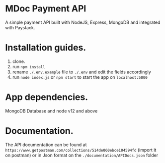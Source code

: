 # MDoc Payment API
A simple payment API built with NodeJS, Express, MongoDB and integrated with Paystack.

# Installation guides.
1. clone.<br>
2. run `npm install`<br>
3. rename `./.env.example` file to `./.env` and edit the fields accordingly<br>
4. run `node index.js` or `npm start` to start the app on `localhost:5000` <br>

# App dependencies.
MongoDB Database and node v12 and above

# Documentation.
The API documentation can be found at `https://www.getpostman.com/collections/514de060ebce104594fd` (import it on postman) or in Json format on the `./documentation/APIDocs.json` folder